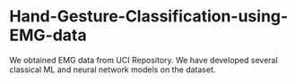 # Hand-Gesture-Classification-using-EMG-data
We obtained EMG data from UCI Repository. We have developed several classical ML and neural network models on the dataset.

